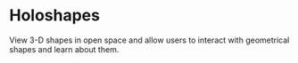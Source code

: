 # Holoshapes
View 3-D shapes in open space and allow users to interact with geometrical shapes and learn about them.
